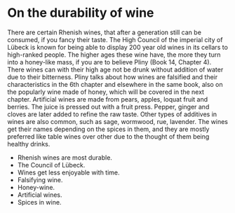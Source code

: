 # On the durability of wine

There are certain Rhenish wines, that after a generation still can be consumed, if you fancy their taste. The High Council of the imperial city of Lübeck is known for being able to display 200 year old wines in its cellars to high-ranked people. The higher ages these wine have, the more they turn into a honey-like mass, if you are to believe Pliny (Book 14, Chapter 4). There wines can with their high age not be drunk without addition of water due to their bitterness. Pliny talks about how wines are falsified and their characteristics in the 6th chapter and elsewhere in the same book, also on the popularly wine made of honey, which will be covered in the next chapter. Artificial wines are made from pears, apples, loquat fruit and berries. The juice is pressed out with a fruit press. Pepper, ginger and cloves are later added to refine the raw taste. Other types of additives in wines are also common, such as sage, wormwood, rue, lavender. The wines get their names depending on the spices in them, and they are mostly preferred like table wines over other due to the thought of them being healthy drinks.

- Rhenish wines are most durable.
- The Council of Lübeck.
- Wines get less enjoyable with time.
- Falsifying wine.
- Honey-wine.
- Artificial wines.
- Spices in wine.